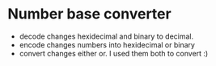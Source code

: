 # Number base converter

* decode changes hexidecimal and binary to decimal.
* encode changes numbers into hexidecimal or binary
* convert changes either or. I used them both to convert :) 